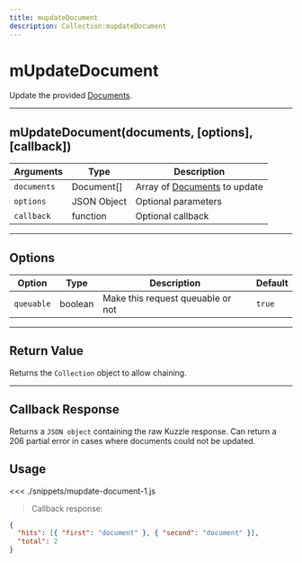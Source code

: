 ```yaml
---
title: mupdateDocument
description: Collection:mupdateDocument
---
```


# mUpdateDocument

Update the provided [Documents](/sdk/js/5/document/).

---

## mUpdateDocument(documents, [options], [callback])

| Arguments   | Type        | Description                                         |
| ----------- | ----------- | --------------------------------------------------- |
| `documents` | Document[]  | Array of [Documents](/sdk/js/5/document/) to update |
| `options`   | JSON Object | Optional parameters                                 |
| `callback`  | function    | Optional callback                                   |

---

## Options

| Option     | Type    | Description                       | Default |
| ---------- | ------- | --------------------------------- | ------- |
| `queuable` | boolean | Make this request queuable or not | `true`  |

---

## Return Value

Returns the `Collection` object to allow chaining.

---

## Callback Response

Returns a `JSON object` containing the raw Kuzzle response.
Can return a 206 partial error in cases where documents could not be updated.

## Usage

<<< ./snippets/mupdate-document-1.js

> Callback response:

```json
{
  "hits": [{ "first": "document" }, { "second": "document" }],
  "total": 2
}
```
